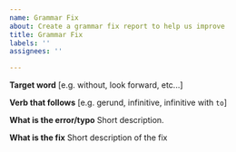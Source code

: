 ```yaml
---
name: Grammar Fix
about: Create a grammar fix report to help us improve
title: Grammar Fix
labels: ''
assignees: ''

---
```


**Target word**
[e.g. without, look forward, etc...]

**Verb that follows**
[e.g. gerund, infinitive, infinitive with `to`]

**What is the error/typo**
Short description.

**What is the fix**
Short description of the fix
